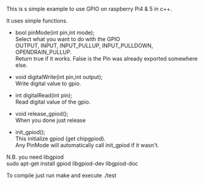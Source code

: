 This is s simple example to  use GPIO on raspberry Pi4 & 5 in c++.

It uses  simple functions.

- bool pinMode(int pin,int  mode);<br>
  Select what you want to do with the GPIO<br>
  OUTPUT, INPUT, INPUT_PULLUP, INPUT_PULLDOWN, OPENDRAIN_PULLUP.<br>
  Return true if it works. False is the Pin was already exported somewhere else.<br>

- void digitalWrite(int pin,int  output);<br>
  Write digital value to gpio.

- int digitalRead(int pin);<br>
  Read digital value of the gpio.

- void release_gpiod();<br>
  When you done just release

- init_gpiod();<br>
  This initialize gpiod (get chipgpiod).<br>
  Any PinMode will automatically call init_gpiod if it wasn't.


N.B. you need libgpiod<br>
  sudo apt-get install gpiod libgpiod-dev libgpiod-doc

To compile just run make and execute ./test

